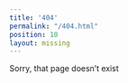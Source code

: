 ```yaml
---
title: '404'
permalink: "/404.html"
position: 10
layout: missing
---
```


Sorry, that page doesn’t exist